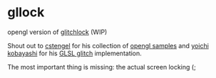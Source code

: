 # gllock

opengl version of [glitchlock](https://github.com/moolen/glitchlock) (WIP)

Shout out to [cstengel](https://github.com/cstegel) for his collection of [opengl samples](https://github.com/cstegel/opengl-samples-golang) and [yoichi kobayashi](https://github.com/ykob) for his [GLSL glitch](https://codepen.io/ykob/pen/GmEzoQ) implementation.

The most important thing is missing: the actual screen locking (;
